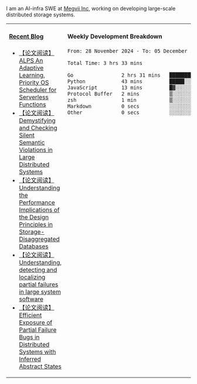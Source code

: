 I am an AI-infra SWE at [Megvii Inc](https://en.megvii.com/), working on developing large-scale distributed storage systems.

<table width="960px">
<tr>
<td valign="top" width="50%">

#### <a href="https://www.kongjun18.me" target="_blank">Recent Blog</a>

<!-- BLOG-POST-LIST:START -->
- [【论文阅读】ALPS An Adaptive Learning, Priority OS Scheduler for Serverless Functions](https://kongjun18.github.io/posts/alps-an-adaptive-learning-priority-os-scheduler-for-serverless-functions/)
- [【论文阅读】Demystifying and Checking Silent Semantic Violations in Large Distributed Systems](https://kongjun18.github.io/posts/demystifying-and-checking-silent-semantic-violations-in-large-distributed-systems/)
- [【论文阅读】Understanding the Performance Implications of the Design Principles in Storage-Disaggregated Databases](https://kongjun18.github.io/posts/understanding-the-performance-implications-of-the-design-principles-in-storage-disaggregated-databases/)
- [【论文阅读】Understanding, detecting and localizing partial failures in large system software](https://kongjun18.github.io/posts/understanding-detecting-and-localizing-partial-failures-in-large-system-software/)
- [【论文阅读】Efficient Exposure of Partial Failure Bugs in Distributed Systems with Inferred Abstract States](https://kongjun18.github.io/posts/efficient-exposure-of-partial-failure-bugs-in-distributed-systems-with-inferred-abstract-states/)
<!-- BLOG-POST-LIST:END -->

</td>
<td valign="top" width="50%">

#### Weekly Development Breakdown

<!--START_SECTION:waka-->

```txt
From: 28 November 2024 - To: 05 December 2024

Total Time: 3 hrs 33 mins

Go                2 hrs 31 mins   █████████████████▓░░░░░░░   70.92 %
Python            43 mins         █████░░░░░░░░░░░░░░░░░░░░   20.19 %
JavaScript        13 mins         █▓░░░░░░░░░░░░░░░░░░░░░░░   06.52 %
Protocol Buffer   2 mins          ▒░░░░░░░░░░░░░░░░░░░░░░░░   01.23 %
zsh               1 min           ▒░░░░░░░░░░░░░░░░░░░░░░░░   00.91 %
Markdown          0 secs          ░░░░░░░░░░░░░░░░░░░░░░░░░   00.21 %
Other             0 secs          ░░░░░░░░░░░░░░░░░░░░░░░░░   00.02 %
```

<!--END_SECTION:waka-->
</td>
</tr>

</table>
